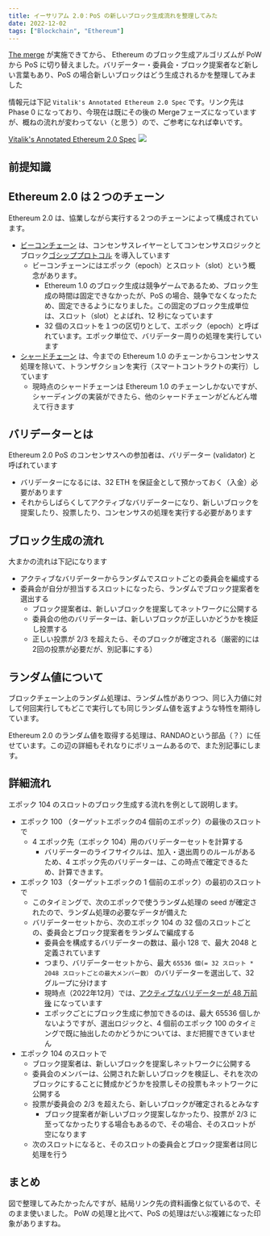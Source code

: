 ```yaml
---
title: イーサリアム 2.0：PoS の新しいブロック生成流れを整理してみた
date: 2022-12-02
tags: ["Blockchain", "Ethereum"]
---
```


[The merge](https://ethereum.org/ja/upgrades/merge/) が実施できてから、 Ethereum のブロック生成アルゴリズムが  PoW から PoS に切り替えました。バリデーター・委員会・ブロック提案者など新しい言葉もあり、PoS の場合新しいブロックはどう生成されるかを整理してみました

情報元は下記 `Vitalik's Annotated Ethereum 2.0 Spec` です。リンク先は Phase 0 になっており、今現在は既にその後の Mergeフェーズになっていますが、概ねの流れが変わってない（と思う）ので、ご参考になれば幸いです。

[Vitalik's Annotated Ethereum 2.0 Spec](https://github.com/ethereum/annotated-spec/blob/master/phase0/beacon-chain.md)
![](https://camo.githubusercontent.com/c7eeea2d674e4e7d740fa2fe8a3f9327d5833892fd021ad38abcf2a89b8f5e8b/68747470733a2f2f692e696d6775722e636f6d2f466d574b4c30432e706e67)



<!--truncate-->

## 前提知識

## Ethereum 2.0 は２つのチェーン

Ethereum 2.0 は、協業しながら実行する２つのチェーンによって構成されています。
- [ビーコンチェーン](https://ethereum.org/ja/upgrades/beacon-chain/) は、コンセンサスレイヤーとしてコンセンサスロジックとブロック[ゴシッププロトコル](https://ja.wikipedia.org/wiki/%E3%82%B4%E3%82%B7%E3%83%83%E3%83%97%E3%83%97%E3%83%AD%E3%83%88%E3%82%B3%E3%83%AB) を導入しています
    - ビーコンチェーンにはエポック（epoch）とスロット（slot）という概念があります。
        - Ethereum 1.0 のブロック生成は競争ゲームであるため、ブロック生成の時間は固定できなかったが、PoS の場合、競争でなくなったため、固定できるようになりました。この固定のブロック生成単位は、スロット（slot）とよばれ、12 秒になっています
        - 32 個のスロットを１つの区切りとして、エポック（epoch）と呼ばれています。エポック単位で、バリデーター周りの処理を実行しています
- [シャードチェーン](https://ethereum.org/ja/upgrades/sharding/) は、今までの Ethereum 1.0 のチェーンからコンセンサス処理を除いて、トランザクションを実行（スマートコントラクトの実行）しています
    - 現時点のシャードチェーンは Ethereum 1.0 のチェーンしかないですが、シャーディングの実装ができたら、他のシャードチェーンがどんどん増えて行きます

## バリデーターとは

Ethereum 2.0 PoS のコンセンサスへの参加者は、バリデーター (validator) と呼ばれています
- バリデーターになるには、32 ETH を保証金として預かっておく（入金）必要があります
- それからしばらくしてアクティブなバリデーターになり、新しいブロックを提案したり、投票したり、コンセンサスの処理を実行する必要があります

## ブロック生成の流れ

大まかの流れは下記になります

- アクティブなバリデーターからランダムでスロットごとの委員会を編成する
- 委員会が自分が担当するスロットになったら、ランダムでブロック提案者を選出する
    - ブロック提案者は、新しいブロックを提案してネットワークに公開する
    - 委員会の他のバリデーターは、新しいブロックが正しいかどうかを検証し投票する
    - 正しい投票が 2/3 を超えたら、そのブロックが確定される（厳密的には2回の投票が必要だが、別記事にする）

## ランダム値について
ブロックチェーン上のランダム処理は、ランダム性がありつつ、同じ入力値に対して何回実行してもどこで実行しても同じランダム値を返すような特性を期待しています。

Ethereum 2.0 のランダム値を取得する処理は、RANDAOという部品（？）に任せています。この辺の詳細もそれなりにボリュームあるので、また別記事にします。

## 詳細流れ

エポック 104 のスロットのブロック生成する流れを例として説明します。


- エポック 100 （ターゲットエポックの4 個前のエポック）の最後のスロットで
    - 4 エポック先（エポック 104）用のバリデーターセットを計算する
        - バリデーターのライフサイクルは、加入・退出周りのルールがあるため、4 エポック先のバリデーターは、この時点で確定できるため、計算できます。
- エポック 103 （ターゲットエポックの 1 個前のエポック）の最初のスロットで
    - このタイミングで、次のエポックで使うランダム処理の seed が確定されたので、ランダム処理の必要なデータが備えた
    - バリデーターセットから、次のエポック 104 の 32 個のスロットごとの、委員会とブロック提案者をランダムで編成する
        - 委員会を構成するバリデーターの数は、最小 128 で、最大 2048 と定義されています
        - つまり、バリデーターセットから、最大 `65536 個(= 32 スロット * 2048 スロットごとの最大メンバー数）` のバリデーターを選出して、32 グループに分けます
        - 現時点（2022年12月）では、[アクティブなバリデーターが 48 万前後](https://beaconcha.in/validators) になっています
        - エポックごとにブロック生成に参加できるのは、最大 65536 個しかないようですが、選出ロジックと、4 個前のエポック 100 のタイミングで既に抽出したのかどうかについては、まだ把握できていません
- エポック 104 のスロットで
    - ブロック提案者は、新しいブロックを提案しネットワークに公開する
    - 委員会のメンバーは、公開された新しいブロックを検証し、それを次のブロックにすることに賛成かどうかを投票しその投票もネットワークに公開する
    - 投票が委員会の 2/3 を超えたら、新しいブロックが確定されるとみなす
        - ブロック提案者が新しいブロック提案しなかったり、投票が 2/3 に至ってなかったりする場合もあるので、その場合、そのスロットが空になります
    - 次のスロットになると、そのスロットの委員会とブロック提案者は同じ処理を行う

## まとめ
図で整理してみたかったんですが、結局リンク先の資料画像と似ているので、そのまま使いました。
PoW の処理と比べて、PoS の処理はだいぶ複雑になった印象がありますね。
